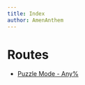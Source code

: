```yaml
---
title: Index
author: AmenAnthem
---
```


# Routes
- [Puzzle Mode - Any%](routes/puzzle-mode-any-percent.md)
